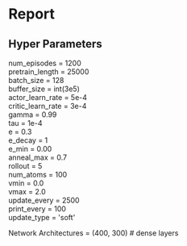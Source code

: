# Report
## Hyper Parameters

num_episodes = 1200\
pretrain_length = 25000\
batch_size = 128\
buffer_size = int(3e5)\
actor_learn_rate = 5e-4\
critic_learn_rate = 3e-4\
gamma = 0.99\
tau = 1e-4\
e = 0.3\
e_decay = 1\
e_min = 0.00\
anneal_max = 0.7\
rollout = 5\
num_atoms = 100\
vmin = 0.0\
vmax = 2.0\
update_every = 2500\
print_every = 100\
update_type = 'soft'

Network Architectures = (400, 300) # dense layers
